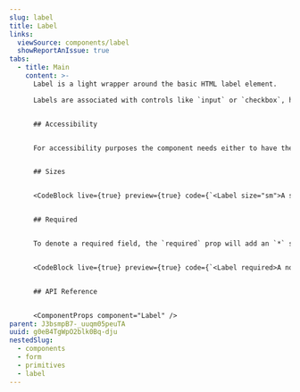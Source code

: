 ```yaml
---
slug: label
title: Label
links:
  viewSource: components/label
  showReportAnIssue: true
tabs:
  - title: Main
    content: >-
      Label is a light wrapper around the basic HTML label element.

      Labels are associated with controls like `input` or `checkbox`, however before using this component consider using one of the provided `Field` components that are available. Use this `Label` to compose more complex `Field` type components.


      ## Accessibility


      For accessibility purposes the component needs either to have the `htmlFor` prop set to link it to the control it is associated with or to wrap around the component that it is labelling.


      ## Sizes


      <CodeBlock live={true} preview={true} code={`<Label size="sm">A small label</Label>`} language={"tsx"} />


      ## Required


      To denote a required field, the `required` prop will add an `*` suffix to the label text.


      <CodeBlock live={true} preview={true} code={`<Label required>A normal label</Label>`} language={"tsx"} />


      ## API Reference


      <ComponentProps component="Label" />
parent: J3bsmpB7-_uuqm05peuTA
uuid: g0eB4TgWpO2blk0Bq-dju
nestedSlug:
  - components
  - form
  - primitives
  - label
---
```

